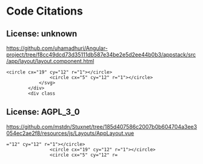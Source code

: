 # Code Citations

## License: unknown
https://github.com/uhamadhuri/Angular-project/tree/f8cc49dcd73d35111db587e34be2e5d2ee44b0b3/appstack/src/app/layout/layout.component.html

```
<circle cx="19" cy="12" r="1"></circle>
                <circle cx="5" cy="12" r="1"></circle>
            </svg>
        </div>
        <div class
```


## License: AGPL_3_0
https://github.com/mstdn/Stuxnet/tree/185d407586c2007b0b604704a3ee3054ec2ae2f8/resources/js/Layouts/AppLayout.vue

```
="12" cy="12" r="1"></circle>
                <circle cx="19" cy="12" r="1"></circle>
                <circle cx="5" cy="12" r=
```

